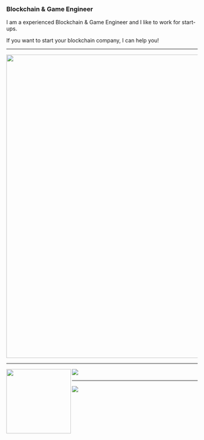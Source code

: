 ### Blockchain & Game Engineer

I am a experienced Blockchain & Game Engineer and I like to work for start-ups.

If you want to start your blockchain company, I can help you!

* * *

<!--insthync-->

<img width=800 src="https://github-profile-trophy.vercel.app/?username=insthync&column=8&theme=juicyfresh&no-bg=true&no-frame=true"/>

* * *

<div>
  <img height="170" align="left" src="https://github-readme-stats.vercel.app/api?username=johnsmith0031&count_private=true&include_all_commits=true" />
  <img src="https://github-readme-stats.vercel.app/api/top-langs/?username=johnsmith-defender&layout=compact" />
</div>

* * *

<img src="http://github-readme-streak-stats.herokuapp.com?user=johnsmith-defender&theme=default&date_format=M%20j%5B%2C%20Y%5D" />
